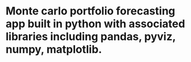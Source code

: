 # Monte carlo portfolio forecasting app built in python with associated libraries including pandas, pyviz, numpy, matplotlib. 

